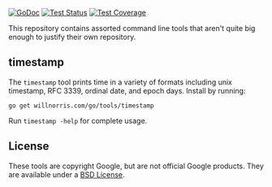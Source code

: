 [![GoDoc](https://godoc.org/willnorris.com/go/tools?status.svg)](https://godoc.org/willnorris.com/go/tools) 
[![Test Status](https://github.com/willnorris/tools/workflows/tests/badge.svg)](https://github.com/willnorris/tools/actions?query=workflow%3Atests)
[![Test Coverage](https://codecov.io/gh/willnorris/tools/branch/master/graph/badge.svg)](https://codecov.io/gh/willnorris/tools)

This repository contains assorted command line tools that aren't quite big
enough to justify their own repository.

## timestamp ##

The `timestamp` tool prints time in a variety of formats including unix
timestamp, RFC 3339, ordinal date, and epoch days.  Install by running:

    go get willnorris.com/go/tools/timestamp

Run `timestamp -help` for complete usage.

## License ##

These tools are copyright Google, but are not official Google products.
They are available under a [BSD License][].

[BSD License]: LICENSE
